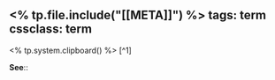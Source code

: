 <% tp.file.include("[[META]]") %>
tags: term
cssclass: term
---

<% tp.system.clipboard() %> [^1]

**See**::

